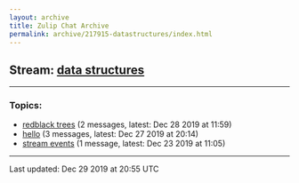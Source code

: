 ```yaml
---
layout: archive
title: Zulip Chat Archive
permalink: archive/217915-datastructures/index.html
---
```


## Stream: [data structures](http://127.0.0.1:4000/archive/217915-datastructures/index.html)
---

### Topics:

* [redblack trees](47452redblacktrees.html) (2 messages, latest: Dec 28 2019 at 11:59)
* [hello](47413hello.html) (3 messages, latest: Dec 27 2019 at 20:14)
* [stream events](95106streamevents.html) (1 message, latest: Dec 23 2019 at 11:05)

<hr><p>Last updated: Dec 29 2019 at 20:55 UTC</p>